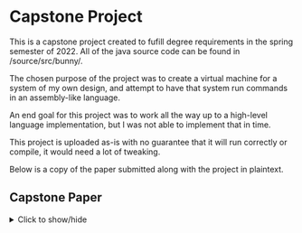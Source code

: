 # Capstone Project
This is a capstone project created to fufill degree requirements in the spring semester of 2022. All of the java source code can be found in /source/src/bunny/.

The chosen purpose of the project was to create a virtual machine for a system of my own design, and attempt to have that system run commands in an assembly-like language.

An end goal for this project was to work all the way up to a high-level language implementation, but I was not able to implement that in time.

This project is uploaded as-is with no guarantee that it will run correctly or compile, it would need a lot of tweaking.

Below is a copy of the paper submitted along with the project in plaintext.

## Capstone Paper
<details>
<summary>Click to show/hide</summary>
Over the past semester, I have worked independently on a programming project. This was a virtual machine that would run machine code, and programs that would translate higher level code to machine code to be run in the virtual machine. The purpose of this project was to serve as a compilation of everything I have learned in my academic studies and explore a certain area of computer science.

The original inspiration for my capstone project came from the main assignment in my Logic Design course, where we utilized the textbook The Elements of Computing Systems: Building a Modern Computer from First Principles. The textbook was an explanation of computer system design from the hardware level to high-level programming, along with how each layer supports the next. Following the text, we programmed a virtual computer machine using outlined designs and algorithms. I became fascinated with the idea of simulating a computer interpreting machine code and how the instruction sets are designed. Something that we did not spend a lot of time on in class were the higher-level applications of the assembly code. I also wanted to expand the scope to include a stack language that would allow for functions and further high level concepts to be performed using the virtual machine. 

Outside of my courses, I have always had an interest in video game emulator programs. These are programs meant to recreate the hardware of a video game console to run game data accurately to the point of there being little to no difference. The research and documentation on the original hardware has to be extensive in order to properly run the game program. These implementations tend to go no deeper than the CPU level, since the exact operation of logic gates does not need to be simulated in order to be accurate. It was this area of the hardware that I felt the most interest in because of the unique decisions on CPU instruction set creation. A balance has to be kept that will limit the available functionality in ways that turn programming into a puzzle of maximizing efficiency.

My original plan for the project was to create programs that will do translations from a stack language to assembly, assembly to machine code, and then execute that bytecode. I also planned to cut out the scope of designing the CPU, RAM, and other chips for the machine with logic gates and chip design software as that felt extraneous to my main focus of programming. If this project ended up being completed way earlier than intended, I would try to create an even higher level language translator that would turn a more common syntax of code all the way to machine bytecode through the processes.

The main alteration I made in order to make the designs different from the ones used in the Logic Design class was to change the CPU instruction size from 16 bits to 8 bits. This was done in consideration to the development of embedded systems, which are computers placed within other objects such as cars or household appliances. These systems have to be much more limited in computing power because of cost. I found this limitation in hardware to be a very interesting problem to work with and wanted to explore that in my project.

Initially, I adapted the “hack” machine and assembly language as a starting point. This is the language outlined in the textbook and utilized in my previous class as a starting point. I was already familiar with the syntax and the instruction set layout. I found it more accessible than most other assembly languages. Having to adapt the language to work within an 8-bit instruction set turned out to be the cause of many further challenges to work through.

The first obstacle encountered in designing for the 8-bit cpu was having my operations very limited by adapting the designs without considering the new limitation. The hack assembly language is made up of A and C statements. The A statements count as 2-byte values and are loaded into the A register when executed, while the C statements perform both the arithmetic and control flow of the program. C statements can also be placed in any of the registers, or used as the value to test if a jump occurs if a condition is true. The main signifier between the A and C statements was the single leftmost bit. This would require that values loaded into memory were limited to 15 bit integers.

When adapting the hack assembly language for my own design, I still used the leftmost bit to differentiate between A and C statements, meaning that I was restricted to 7 bits for my values loaded into memory. This also had the effect of restricting my accessible memory in the A register to 127 possible addresses. This would mean that the machine would have only 127 bytes of memory accessible. Alongside this limited memory access, trying to squeeze math, the destination for the result, and whether or not a jump should happen into one 7-bit string was overly constricting. While it proved to be an interesting challenge to work with this limitation for the first few weeks, it proved to be too much and I decided instead to look for a solution in existing 8-bit cpu design.

I decided to research what Instruction Set Architectures were used for 8-bit CPU’s and I came across the Intel 8008 ISA. I found that it made use of an alternative to A statements called “Immediate Loads”. This is an instruction that tells the CPU to treat the next byte as a value, and then do an operation with it. This allows registers and memory addresses to store the full 8 bytes, and also doubles the possible instruction set size from my first iteration.

With this change in mind, I was able to plan out a better machine for the project. I expanded the instruction ROM and memory space to 16 bit addressing, allowing 64k memory bytes and 64k instructions to be run in a ROM space. This required that the memory access pointer be made up of two bytes, the high address “H” and the low address “L”. To facilitate 16 bit values better, two general purpose registers “A” and “B” were also implemented, replacing the single D register. The A register also determines the value tested in jump commands and acts slightly as an accumulator.

With the design settled I was able to create my own virtual machine for the system I planned, and was able to write assembly code for that system. For programming I used the Java language out of its built-in library features that used to create a UI for debugging along with several other built-in data structures like Lists and Hashmaps. My main concern with using Java for this project were performance issues, as the code interpreting my machine code as a virtual machine would all have to be interpreted by the JVM. If the virtual machine was written in a compiled language like C++ or FORTRAN it would be much more feasible to run this interpretation of the machine code closer to real time.

A vital feature in the hack assembly language is the usage of symbols. These are labels handled by the assembly compiler to point to specific memory or instruction addresses. They are an intermediary step and do not show up in the final compiled machine code. The purpose of these is to allow for program flow control by setting the access registers to specific memory addresses Since the rework changed addressable memory to take two bytes to access in the H and L registers, loading those values into memory would take 3 bytes. I also set up the translation to instead use the instruction to only load a value into the L register if the value is under 255, because that would instead take up two bytes of instruction. This kind of optimization was unnecessary in hindsight because of the issues it would cause later.
Translating the hack assembly language to binary machine code the process for handling labels was a two step process. First, a table of labels will be created containing the name, and where they should point to in the code. Then, when statements are converted to binary any instance of a label being loaded into H and L with an “@” statement the table is consulted to see what position of the label should be loaded in. If it is less than 255, the 2 byte method is used and otherwise the 3 byte method. An issue appeared when trying to figure out where in the program the label is in the code. Jumping to a label in instruction memory would be off and completely break functionality in code that went past 255 addressable bytes. My first attempt involved creating a function that would return how many bytes an instruction would take up, and using that to try and estimate the proper location of a label, but this proved trickier because of the @ statements taking a varying amount of bytes based on what is being accessed. This eventually led to another pass needing to be made over the program code to store a list of each instruction’s location in terms of statements, and using that to more accurately determine where it should properly point to.

Once these issues with the assembly translator were resolved, I could then begin work on another layer of the project. This layer of translation is commonly referred to as the VM language because of it being a translatable intermediary to any CPU instruction set. In order to avoid confusion with the actual virtual machine, I referred to it as the stack language in my documentation. The purpose of this language was to create a stack environment to run programs in, to allow for the procedural function model to be implemented, where functions can be calle in other functions, and returning will bring the program back to where the function was called. Since statements performing stack arithmetic are the same every time they are executed, I found that creating a “library” of assembly code for use by the translator was the most effective. When a statement was in the list of simple stack arithmetics, a file containing the code to perform that arithmetic was added to the output translation.

For more complex statements, more work had to be done. Some common statements in the stack language are “pop” and “push”, these statements will move around bytes of data off and onto the stack data structure. When implementing these statements, I also followed the design present in the textbook. After the statement a memory page and an address offset would be defined to pick out which byte of memory was needed at what address. Since these arguments for the statements can vary, I decided to create a preprocessor language for my assembly code. This allowed for specific keywords to be swapped out with correct statements, along with simple preprocessor if and else program control. This proved useful for also implementing capability for functions.

There was one emergent issue from using a library of assembly code and templates to stitch together a final program. Some of these portions of assembly would make use of the label and jump system described above. They would be placed in the same program multiple times to execute stack functionality. To solve this, I marked certain labels to be replaced by the stack machine translator to be made unique by adding a number and the function currently being translated. This stops the label table from getting confused with multiples of the same label.

If I had the opportunity to work further on this project, I would add another layer of a high level interpreted language to give the stack language a better use. I was investigating how to properly implement the C language as a “what-if”, but what I found instead was that the exact definitions and compilers for C are much more complex than I initially anticipated. I reasoned instead that if I were to support a high level language it would have to be a very simplified version of an existing language, with the intricacies removed. Something else that I had plans for was some kind of graphical display for the virtual machine, using a set of specified bytes to represent graphical data in a window. This did get implemented part way but I prioritized working on the stack language over this. I found implementing the language and its translation much more interesting than working with graphical display.

While I did use Java for what I believed to be easier use, a functionality I didn’t make enough use of was its Object Oriented Programming structures. A majority of my algorithmic design for the programming portion was built very procedurally oriented. A whole refactor to better make use of OOP structures would allow my program to make better use of the Java language.

One last thing I would re-evaluate if I had more time would be my design of the virtual CPU and assembly language. When I expanded the instruction set to any possible 8 bits, there were an excess of commands that would either do the same thing as another, or nothing. After programming in the assembly for the CPU, I believe there are a number of new functionalities that should be there for ease of use. A more proper way to go about this would be to model the virtual CPU itself to make sure that all the instructions are possible to perform with circuit logic. This would be going down to intricacies that I initially cut out of my scope, but it would be a required step in order to keep some kind of authenticity to my simulated virtual machine.

I am very satisfied with what I have managed to finish within the semester. Since the programming algorithms for translating the code from a stack language, to assembly, and then to machine code were things I already did in an earlier class, I used the opportunity this semester to go into it with a unique specification that brought its own challenges and perspective on creating this kind of simulation.
</details>
